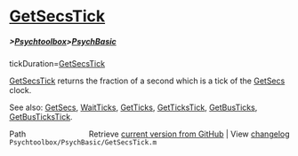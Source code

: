 # [GetSecsTick](GetSecsTick)
##### >[Psychtoolbox](Psychtoolbox)>[PsychBasic](PsychBasic)

tickDuration=[GetSecsTick](GetSecsTick)  
  
[GetSecsTick](GetSecsTick) returns the fraction of a second which is a tick of the [GetSecs](GetSecs) clock.   
  
See also: [GetSecs](GetSecs), [WaitTicks](WaitTicks), [GetTicks](GetTicks), [GetTicksTick](GetTicksTick), [GetBusTicks](GetBusTicks), [GetBusTicksTick](GetBusTicksTick).  




<div class="code_header" style="text-align:right;">
  <span style="float:left;">Path&nbsp;&nbsp;</span> <span class="counter">Retrieve <a href=
  "https://raw.github.com/Psychtoolbox-3/Psychtoolbox-3/beta/Psychtoolbox/PsychBasic/GetSecsTick.m">current version from GitHub</a> | View <a href=
  "https://github.com/Psychtoolbox-3/Psychtoolbox-3/commits/beta/Psychtoolbox/PsychBasic/GetSecsTick.m">changelog</a></span>
</div>
<div class="code">
  <code>Psychtoolbox/PsychBasic/GetSecsTick.m</code>
</div>

